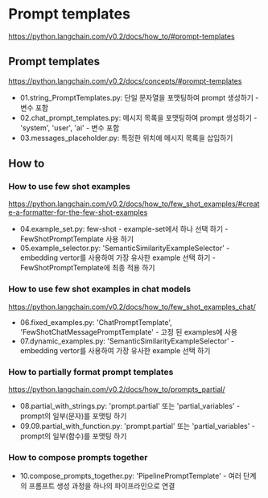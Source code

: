 # Prompt templates

<https://python.langchain.com/v0.2/docs/how_to/#prompt-templates>

## Prompt templates

<https://python.langchain.com/v0.2/docs/concepts/#prompt-templates>

- 01.string_PromptTemplates.py: 단일 문자열을 포맷팅하여 prompt 생성하기 - 변수 포함
- 02.chat_prompt_templates.py: 메시지 목록을 포맷팅하여 prompt 생성하기 - 'system', 'user', 'ai' - 변수 포함 
- 03.messages_placeholder.py: 특정한 위치에 메시지 목록을 삽입하기

## How to

### How to use few shot examples

<https://python.langchain.com/v0.2/docs/how_to/few_shot_examples/#create-a-formatter-for-the-few-shot-examples>

- 04.example_set.py: few-shot - example-set에서 하나 선택 하기 - FewShotPromptTemplate 사용 하기
- 05.example_selector.py: 'SemanticSimilarityExampleSelector' - embedding vertor를 사용하여 가장 유사한 example 선택 하기 - FewShotPromptTemplate에 최종 적용 하기

### How to use few shot examples in chat models

<https://python.langchain.com/v0.2/docs/how_to/few_shot_examples_chat/>

- 06.fixed_examples.py: 'ChatPromptTemplate', 'FewShotChatMessagePromptTemplate' - 고정 된 examples에 사용
- 07.dynamic_examples.py: 'SemanticSimilarityExampleSelector' - embedding vertor를 사용하여 가장 유사한 example 선택 하기

### How to partially format prompt templates

<https://python.langchain.com/v0.2/docs/how_to/prompts_partial/>

- 08.partial_with_strings.py: 'prompt.partial' 또는 'partial_variables' - prompt의 일부(문자)를 포맷팅 하기
- 09.09.partial_with_function.py: 'prompt.partial' 또는 'partial_variables' - prompt의 일부(함수)를 포맷팅 하기

### How to compose prompts together

- 10.compose_prompts_together.py: 'PipelinePromptTemplate' - 여러 단계의 프롬프트 생성 과정을 하나의 파이프라인으로 연결
